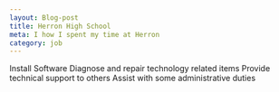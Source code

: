 ```yaml
---
layout: Blog-post
title: Herron High School
meta: I how I spent my time at Herron 
category: job
---
```


Install Software
Diagnose and repair technology related items
Provide technical support to others
Assist with some administrative duties
